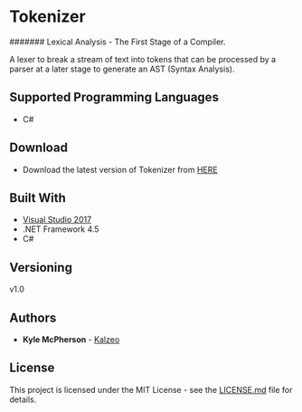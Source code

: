 # Tokenizer

####### Lexical Analysis - The First Stage of a Compiler.

A lexer to break a stream of text into tokens that can be processed by a parser at a later stage to generate an AST (Syntax Analysis).

## Supported Programming Languages

* C#

## Download

* Download the latest version of Tokenizer from [HERE](https://github.com/kalzeo/Tokenizer/archive/master.zip)

## Built With

* [Visual Studio 2017](https://visualstudio.microsoft.com/vs/older-downloads/)
* .NET Framework 4.5
* C#

## Versioning

v1.0

## Authors

* **Kyle McPherson** - [Kalzeo](https://github.com/Kalzeo)


## License

This project is licensed under the MIT License - see the [LICENSE.md](LICENSE.md) file for details.
